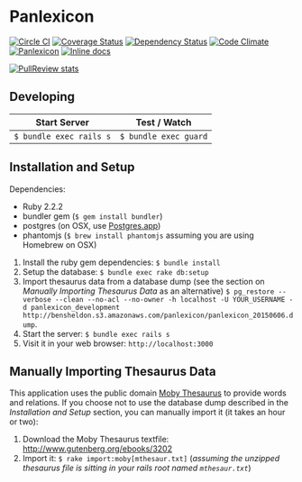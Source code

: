 # Panlexicon

[![Circle CI](https://circleci.com/gh/bensheldon/panlexicon-rails.svg?style=shield)](https://circleci.com/gh/bensheldon/panlexicon-rails)
[![Coverage Status](https://coveralls.io/repos/bensheldon/panlexicon-rails/badge.png?branch=master)](https://coveralls.io/r/bensheldon/panlexicon-rails?branch=master)
[![Dependency Status](https://gemnasium.com/bensheldon/panlexicon-rails.png)](https://gemnasium.com/bensheldon/panlexicon-rails)
[![Code Climate](https://codeclimate.com/github/bensheldon/panlexicon-rails.svg)](https://codeclimate.com/github/bensheldon/panlexicon-rails)
[![Panlexicon](http://img.shields.io/badge/words-103,256-blue.svg)](http://panlexicon.com)
[![Inline docs](http://inch-ci.org/github/bensheldon/panlexicon-rails.svg?branch=master)](http://inch-ci.org/github/bensheldon/panlexicon-rails)

[![PullReview stats](https://www.pullreview.com/github/bensheldon/panlexicon-rails/badges/master.svg?type=full)](https://www.pullreview.com/github/bensheldon/panlexicon-rails/reviews/master)

Developing
----------

Start Server | Test / Watch
-------------|-----------
`$ bundle exec rails s`   | `$ bundle exec guard`

Installation and Setup
----------------------

Dependencies:
- Ruby 2.2.2
- bundler gem (`$ gem install bundler`)
- postgres (on OSX, use [Postgres.app](http://postgresapp.com/))
- phantomjs (`$ brew install phantomjs` assuming you are using Homebrew on OSX)

1. Install the ruby gem dependencies: `$ bundle install`
2. Setup the database: `$ bundle exec rake db:setup`
3. Import thesaurus data from a database dump (see the section on _Manually Importing Thesaurus Data_ as an alternative) `$ pg_restore --verbose --clean --no-acl --no-owner -h localhost -U YOUR_USERNAME -d panlexicon_development http://bensheldon.s3.amazonaws.com/panlexicon/panlexicon_20150606.dump`.
4. Start the server: `$ bundle exec rails s`
5. Visit it in your web browser: `http://localhost:3000`

Manually Importing Thesaurus Data
-------------------------------------

This application uses the public domain [Moby Thesaurus](http://www.gutenberg.org/ebooks/3202) to provide words and relations. If you choose not to use the database dump described in the _Installation and Setup_ section, you can manually import it (it takes an hour or two):

1. Download the Moby Thesaurus textfile: http://www.gutenberg.org/ebooks/3202
2. Import it: `$ rake import:moby[mthesaur.txt]` (_assuming the unzipped thesaurus file is sitting in your rails root named `mthesaur.txt`_)
